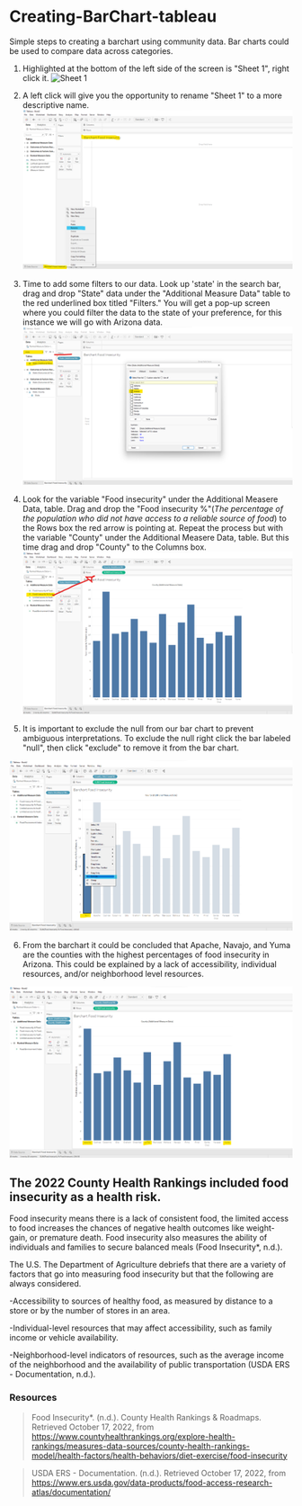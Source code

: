 # Creating-BarChart-tableau
Simple steps to creating a barchart using community data. 
Bar charts could be used to compare data across categories.


1. Highlighted at the bottom of the left side of the screen is "Sheet 1", right click it. 
![Sheet 1](https://github.com/yassminarlen/Creating-histogram-tableau/blob/main/sheet%201.png?raw=true)

2. A left click will give you the opportunity to rename "Sheet 1" to a more descriptive name. 
![Renamed Sheet](https://github.com/yassminarlen/Creating-barchart-tableau/blob/main/Rename%20Barchart.png?raw=true) 

3. Time to add some filters to our data. Look up 'state' in the search bar, drag and drop "State" data under the "Additional Measure Data" table to the red underlined box titled "Filters." You will get a pop-up screen where you could filter the data to the state of your preference, for this instance we will go with Arizona data. 
![Adding Filters](https://github.com/yassminarlen/Creating-barchart-tableau/blob/main/Adding%20FIlters.png?raw=true)

4. Look for the variable "Food insecurity" under the Additional Measere Data, table. Drag and drop the "Food insecurity %"(*The percentage of the population who did not have access to a reliable source of food*) to the Rows box the red arrow is pointing at. 
Repeat the process but with the variable "County" under the Additional Measere Data, table. But this time drag and drop "County" to the Columns box.
![Columns and Rows](https://github.com/yassminarlen/Creating-barchart-tableau/blob/main/barchart%20r&c.png?raw=true)


5. It is important to exclude the null from our bar chart to prevent ambiguous interpretations. To exclude the null right click the bar labeled "null", then click "exclude" to remove it from the bar chart.   

![Exclude](https://github.com/yassminarlen/Creating-barchart-tableau/blob/main/null.png?raw=true)

6. From the barchart it could be concluded that Apache, Navajo, and Yuma are the counties with the highest percentages of food insecurity in Arizona. This could be explained by a lack of accessibility, individual resources, and/or neighborhood level resources.

![Results](https://github.com/yassminarlen/Creating-barchart-tableau/blob/main/final%20chart.png?raw=true)

## The 2022 County Health Rankings included food insecurity as a health risk.
Food insecurity means there is a lack of consistent food, the limited access to food increases the chances of negative health outcomes like weight-gain, or premature death. Food insecurity also measures the ability of individuals and families to secure balanced meals  (Food Insecurity*, n.d.). 

The U.S. The Department of Agriculture debriefs that there are a variety of factors that go into measuring food insecurity but that the following are always considered.

-Accessibility to sources of healthy food, as measured by distance to a store or by the number of stores in an area.

-Individual-level resources that may affect accessibility, such as family income or vehicle availability.

-Neighborhood-level indicators of resources, such as the average income of the neighborhood and the availability of public transportation (USDA ERS - Documentation, n.d.).

### Resources

>Food Insecurity*. (n.d.). County Health Rankings & Roadmaps. Retrieved October 17, 2022, from https://www.countyhealthrankings.org/explore-health-rankings/measures-data-sources/county-health-rankings-model/health-factors/health-behaviors/diet-exercise/food-insecurity

>USDA ERS - Documentation. (n.d.). Retrieved October 17, 2022, from https://www.ers.usda.gov/data-products/food-access-research-atlas/documentation/
